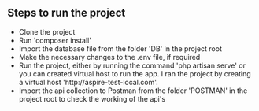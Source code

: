 ## Steps to run the project

<ul>
    <li>Clone the project</li>
    <li>Run 'composer install'</li>
    <li>Import the database file from the folder 'DB' in the project root</li>
    <li>Make the necessary changes to the .env file, if required</li>
    <li>Run the project, either by running the command 'php artisan serve' or you can created virtual host to run the app. I ran the project by creating a virtual host 'http://aspire-test-local.com'.</li>
    <li>Import the api collection to Postman from the folder 'POSTMAN' in the project root to check the working of the api's </li>   
</ul>
